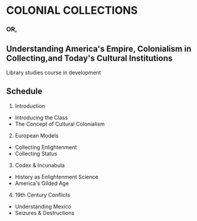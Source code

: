 # COLONIAL COLLECTIONS
### OR,
## Understanding America's Empire, Colonialism in Collecting,and Today's Cultural Institutions

Library studies course in development

## Schedule
 1. Introduction
  - Introducing the Class
  - The Concept of Cultural Colonialism
2. European Models
 - Collecting Enlightenment
 - Collecting Status
3. Codex & Incunabula
 - History as Enlightenment Science
 - America's Gilded Age
4. 19th Century Conflicts
 - Understanding Mexico
 - Seizures & Destructions

